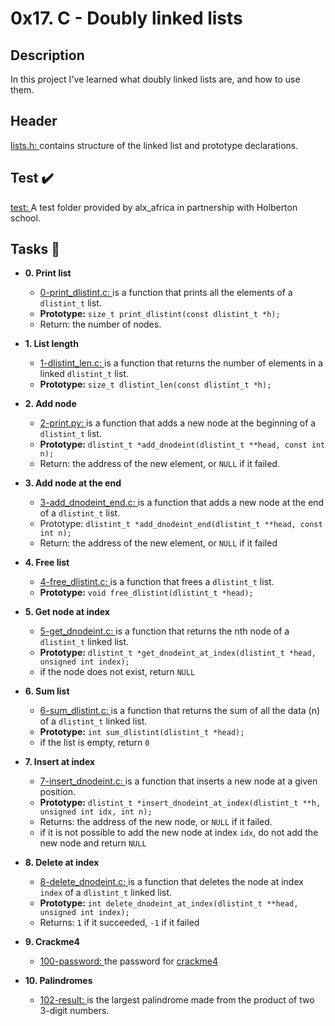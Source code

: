 # **0x17. C - Doubly linked lists**

## **Description**

In this project I've learned what doubly linked lists are, and how to use them.

## **Header**

[lists.h: ](https://github.com/Bantamlak12/alx-low_level_programming/blob/master/0x17-doubly_linked_lists/lists.h) contains structure of the linked list and prototype declarations.

## **Test ✔️**

[test: ](https://github.com/Bantamlak12/alx-low_level_programming/tree/master/0x17-doubly_linked_lists/test)A test folder provided by alx_africa in partnership with Holberton school.


## **Tasks 📃**

- **0. Print list**

  - [0-print_dlistint.c: ](https://github.com/Bantamlak12/alx-low_level_programming/blob/master/0x17-doubly_linked_lists/0-print_dlistint.c)is a function that prints all the elements of a `dlistint_t` list.

  * **Prototype:** `size_t print_dlistint(const dlistint_t *h);`
  * Return: the number of nodes.

* **1. List length**

  - [1-dlistint_len.c: ](https://github.com/Bantamlak12/alx-low_level_programming/blob/master/0x17-doubly_linked_lists/1-dlistint_len.c)is a function that returns the number of elements in a linked `dlistint_t` list.

  * **Prototype:** `size_t dlistint_len(const dlistint_t *h);`

* **2. Add node**

  - [2-print.py: ](https://github.com/Bantamlak12/alx-low_level_programming/blob/master/0x17-doubly_linked_lists/2-add_dnodeint.c) is a function that adds a new node at the beginning of a `dlistint_t` list.

  * **Prototype:** `dlistint_t *add_dnodeint(dlistint_t **head, const int n);`
  * Return: the address of the new element, or `NULL` if it failed.

* **3. Add node at the end**

  - [3-add_dnodeint_end.c: ](https://github.com/Bantamlak12/alx-low_level_programming/blob/master/0x17-doubly_linked_lists/3-add_dnodeint_end.c)is a function that adds a new node at the end of a `dlistint_t` list.

  * Prototype: `dlistint_t *add_dnodeint_end(dlistint_t **head, const int n);`
  * Return: the address of the new element, or `NULL` if it failed

* **4. Free list**

  - [4-free_dlistint.c: ](https://github.com/Bantamlak12/alx-low_level_programming/blob/master/0x17-doubly_linked_lists/4-free_dlistint.c)is a function that frees a `dlistint_t` list.

  * **Prototype:** `void free_dlistint(dlistint_t *head);`

* **5. Get node at index**

  - [5-get_dnodeint.c: ](https://github.com/Bantamlak12/alx-low_level_programming/blob/master/0x17-doubly_linked_lists/5-get_dnodeint.c)is a function that returns the nth node of a `dlistint_t` linked list.

  * **Prototype:** `dlistint_t *get_dnodeint_at_index(dlistint_t *head, unsigned int index);`
  * if the node does not exist, return `NULL`

* **6. Sum list**

  - [6-sum_dlistint.c: ](https://github.com/Bantamlak12/alx-low_level_programming/blob/master/0x17-doubly_linked_lists/6-sum_dlistint.c)is a function that returns the sum of all the data (n) of a `dlistint_t` linked list.

  * **Prototype:** `int sum_dlistint(dlistint_t *head);`
  * if the list is empty, return `0`

* **7. Insert at index**

  - [7-insert_dnodeint.c: ](https://github.com/Bantamlak12/alx-low_level_programming/blob/master/0x17-doubly_linked_lists/7-insert_dnodeint.c) is a function that inserts a new node at a given position.

  * **Prototype:** `dlistint_t *insert_dnodeint_at_index(dlistint_t **h, unsigned int idx, int n);`
  * Returns: the address of the new node, or `NULL` if it failed.
  * if it is not possible to add the new node at index `idx`, do not add the new node and return `NULL`

* **8. Delete at index**

  - [8-delete_dnodeint.c: ](https://github.com/Bantamlak12/alx-low_level_programming/blob/master/0x17-doubly_linked_lists/8-delete_dnodeint.c)is a function that deletes the node at index `index` of a `dlistint_t` linked list.

  * **Prototype:** `int delete_dnodeint_at_index(dlistint_t **head, unsigned int index);`
  * Returns: `1` if it succeeded, `-1` if it failed

* **9. Crackme4**

  - [100-password: ](https://github.com/Bantamlak12/alx-low_level_programming/blob/master/0x17-doubly_linked_lists/100-password)the password for [crackme4](https://github.com/holbertonschool/0x17.c)

* **10. Palindromes**

  - [102-result: ](https://github.com/Bantamlak12/alx-low_level_programming/blob/master/0x17-doubly_linked_lists/102-result)is the largest palindrome made from the product of two 3-digit numbers.
